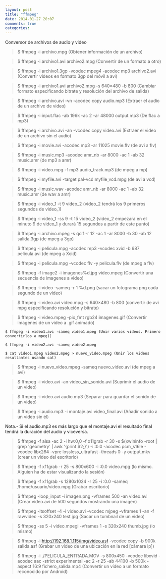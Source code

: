```yaml
---
layout: post
title: "ffmpeg"
date: 2014-01-27 20:07
comments: true
categories: 
---
```

Conversor de archivos de audio y video

>$ ffmpeg -i archivo.mpg  (Obtener información de un archivo)

>$ ffmpeg -i archivo1.avi archivo2.mpg  (Convertir de un formato a otro)

>$ ffmpeg -i archivo1.3gp -vcodec mpeg4 -acodec mp3 archivo2.avi (Convertir videos en formato 3gp del móvil a avi)

>$ ffmpeg -i archivo1.avi archivo2.mpg -s 640×480 -b 800 (Cambiar formato especificando bitrate y resolución del archivo de salida)

>$ ffmpeg -i archivo.avi -vn -acodec copy audio.mp3 (Extraer el audio de un archivo de video)

>$ ffmpeg -i input.flac -ab 196k -ac 2 -ar 48000 output.mp3 (De flac a mp3)

>$ ffmpeg -i archivo.avi -an -vcodec copy video.avi  (Extraer el video de un archivo sin el audio)

>$ ffmpeg -i movie.avi -acodec mp3 -ar 11025 movie.flv  (de avi a flv)

>$ ffmpeg -i music.mp3 -acodec amr_nb -ar 8000 -ac 1 -ab 32 music.amr (de mp3 a amr)

>$ ffmpeg -i video.mpg -f mp3 audio_track.mp3 (de mpeg a mp)

>$ ffmpeg -i myfile.avi -target pal-vcd myfile_vcd.mpg (de avi a vcd)

>$ ffmpeg -i music.wav -acodec amr_nb -ar 8000 -ac 1 -ab 32 music.amr (de wav a amr)

>$ ffmpeg -i video_1 -t 9 video_2 (video_2 tendrá los 9 primeros segundos de video_1)

>$ ffmpeg -i video_1 -ss 9 -t 15 video_2 (video_2 empezarà en el minuto 9 de video_1 y durará 15 segundos a partir de este punto)

>$ ffmpeg -i archivo.mpeg -s qcif -r 12 -ac 1 -ar 8000 -b 30 -ab 12 salida.3gp (de mpeg a 3gp)

>$ ffmpeg -i pelicula.mpg -acodec mp3 -vcodec xvid -b 687 pelicula.avi (de mpeg a Xcid)

>$ ffmpeg -i pelicula.mpg -vcodec flv -y pelicula.flv (de mpeg a flv)

>$ ffmpeg -f image2 -i imagenes%d.jpg video.mpeg  (Convertir una secuencia de imagenes a video)

>$ ffmpeg -i video -sameq -r 1 %d.png (sacar un fotograma png cada segundo de un video)

>$ ffmpeg -i video.avi video.mpg -s 640×480 -b 800  (convertir de avi mpg especificando resolución y bitrate) 

>$ ffmpeg -i video.mpeg -pix_fmt rgb24 imagenes.gif (Convertir imagenes de un video a .gif animado)

	$ ffmpeg -i video1.avi -sameq video1.mpeg (Unir varios videos. Primero convertirlos a mpeg))

	$ ffmpeg -i video2.avi -sameq video2.mpeg

	$ cat video1.mpeg video2.mpeg > nuevo_video.mpeg (Unir los videos resultantes usando cat)

>$ ffmpeg -i nuevo_video.mpeg -sameq nuevo_video.avi (de mpeg a avi)

>$ ffmpeg -i video.avi -an video_sin_sonido.avi (Suprimir el audio de un video)

>$ ffmpeg -i video.avi audio.mp3 (Separar para guardar el sonido de un video)

>$ ffmpeg -i audio.mp3 -i montaje.avi video_final.avi (Añadir sonido a un video sin él)

Nota.- Si el audio.mp3 es más largo que el montaje.avi el resultado final tendrá la duración del audio y viceversa. 

>$ ffmpeg -f alsa -ac 2 -i hw:0,0 -f x11grab -r 30 -s $(xwininfo -root | grep 'geometry' | awk '{print $2;}') -i :0.0 -acodec pcm_s16le -vcodec libx264 -vpre lossless_ultrafast -threads 0 -y output.mkv  (crear un video del escritorio)

>$ ffmpeg -f x11grab -r 25 -s 800x600 -i :0.0 video.mpg (lo mismo. Alguien ha de estar visualizando la sesión)

>$ ffmpeg -f x11grab -s 1280x1024 -r 25 -i :0.0 -sameq /home/usuario/video.mpg (Grabar escritorio)

>$ ffmpeg -loop_input -i imagen.png -vframes 500 -an video.avi (Crear video.avi de 500 segundos mostrando una imagen)

>$ ffmpeg -itsoffset -4 -i video.avi -vcodec mjpeg -vframes 1 -an -f rawvideo -s 320x240 test.jpg (Sacar un tumbnail de un video)

>$ ffmpeg -ss 5 -i video.mpegi -vframes 1 -s 320x240 thumb.jpg (lo mismo)

>$ ffmpeg -i http://192.168.1.115/img/video.asf -vcodec copy -b 900k salida.asf (Grabar un video de una ubicación en la red [cámara ip])

>$ ffmpeg -i ./PELICULA_ENTRADA.MOV -s 800x450 -vcodec libxvid -acodec aac -strict experimental -ac 2 -r 25 -ab 44100 -b 500k -aspect 16:9 fichero_salida.mp4 (Convertir un vídeo a un formato reconocido por Android)

